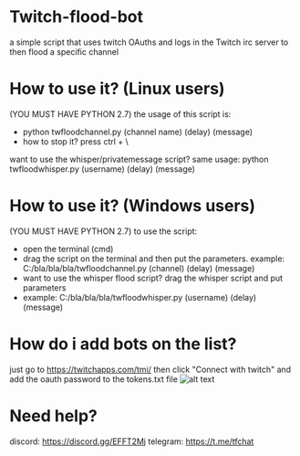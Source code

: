 # Twitch-flood-bot
a simple script that uses twitch OAuths and logs in the Twitch irc server to then flood a specific channel

# How to use it? (Linux users)
(YOU MUST HAVE PYTHON 2.7)
the usage of this script is: 
- python twfloodchannel.py (channel name) (delay) (message)
- how to stop it? press ctrl + \

want to use the whisper/privatemessage script? same usage: python twfloodwhisper.py (username) (delay) (message)

# How to use it? (Windows users)
(YOU MUST HAVE PYTHON 2.7)
to use the script:
- open the terminal (cmd)
- drag the script on the terminal and then put the parameters.
example: 
C:/bla/bla/bla/twfloodchannel.py (channel) (delay) (message)
- want to use the whisper flood script? drag the whisper script and put parameters
- example: C:/bla/bla/bla/twfloodwhisper.py (username) (delay) (message)
  
 # How do i add bots on the list?
 just go to https://twitchapps.com/tmi/ then click "Connect with twitch" and add the oauth password to the tokens.txt file
 ![alt text](https://image.prntscr.com/image/m6Dz0TM0TFay1k1BViVGSw.png)
 
 # Need help?
 discord: https://discord.gg/EFFT2Mj
 telegram: https://t.me/tfchat
